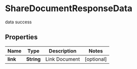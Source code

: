

# ShareDocumentResponseData

data success
## Properties

Name | Type | Description | Notes
------------ | ------------- | ------------- | -------------
**link** | **String** | Link Document |  [optional]



